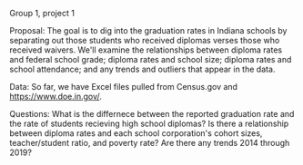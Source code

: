 Group 1, project 1 

Proposal:
The goal is to dig into the graduation rates in Indiana schools by separating out those students who received diplomas verses those who received waivers.
We'll examine the relationships between diploma rates and federal school grade; diploma rates and school size; diploma rates and school attendance; and any trends and outliers that appear in the data.

Data:
So far, we have Excel files pulled from Census.gov and https://www.doe.in.gov/.

Questions:
What is the differnece between the reported graduation rate and the rate of students recieving high school diplomas?
Is there a relationship between diploma rates and each school corporation's cohort sizes, teacher/student ratio, and poverty rate?
Are there any trends 2014 through 2019?
